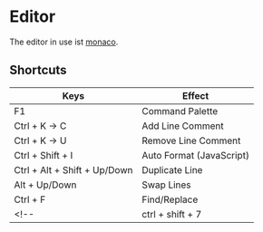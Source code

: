 # Editor

The editor in use ist [monaco](https://microsoft.github.io/monaco-editor).

## Shortcuts
| Keys | Effect |
|---|---|
| F1 | Command Palette |
| Ctrl + K -> C | Add Line Comment |
| Ctrl + K -> U | Remove Line Comment |
| Ctrl + Shift + I | Auto Format (JavaScript) |
| Ctrl + Alt + Shift + Up/Down | Duplicate Line |
| Alt + Up/Down | Swap Lines |
| Ctrl + F | Find/Replace |
<!-- | ctrl + shift + 7 | comment/uncomment | -->